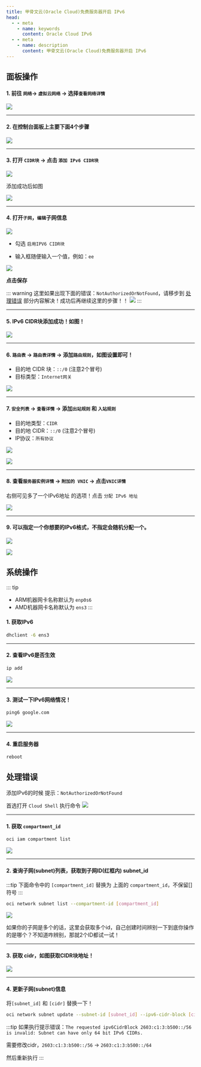 ```yaml
---
title: 甲骨文云(Oracle Cloud)免费服务器开启 IPv6
head:
  - - meta
    - name: keywords
      content: Oracle Cloud IPv6
  - - meta
    - name: description
      content: 甲骨文云(Oracle Cloud)免费服务器开启 IPv6
---
```


## 面板操作

#### **1. 前往 `网络`-> `虚拟云网络` -> 选择`查看网络详情`**

![](https://i.theovan.cn/docs/202406231818861.png)

---

#### **2. 在控制台面板上主要下面4个步骤**

![](https://i.theovan.cn/docs/202406231819553.png)

---

#### **3. 打开 `CIDR块` -> 点击 `添加 IPv6 CIDR块`**

![](https://i.theovan.cn/docs/202406231820587.png)

添加成功后如图

![](https://i.theovan.cn/docs/202406231821399.png)

---

#### **4. 打开`子网`，`编辑`子网信息**

![](https://i.theovan.cn/docs/202406231822211.png)

- 勾选 `启用IPV6 CIDR块`

- 输入框随便输入一个值，例如：`ee`

![](https://i.theovan.cn/docs/202406231823342.png)

**点击保存**

::: warning
这里如果出现下面的错误：`NotAuthorizedOrNotFound`，请移步到 [处理错误](#处理错误) 部分内容解决！成功后再继续这里的步骤！！
![](https://i.theovan.cn/docs/202406231824668.png)
:::

---

#### **5. IPv6 CIDR块添加成功！如图！**

![](https://i.theovan.cn/docs/202406231827273.png)

---

#### **6. `路由表` -> `路由表详情` -> 添加`路由规则`，如图设置即可！**

- 目的地 CIDR 块：`::/0` (注意2个冒号)
- 目标类型：`Internet网关`

![](https://i.theovan.cn/docs/202406231831909.png)

---

#### **7. `安全列表` -> `查看详情` -> 添加`出站规则` 和 `入站规则`**

- 目的地类型：`CIDR`
- 目的地 CIDR：`::/0` (注意2个冒号)
- IP协议：`所有协议`

![](https://i.theovan.cn/docs/202406231831385.png)

![](https://i.theovan.cn/docs/202406231831626.png)

---

#### **8. 查看`服务器实例详情` -> `附加的 VNIC` -> 点击`VNIC详情`**

右侧可见多了一个IPv6地址 的选项！点击 `分配 IPv6 地址`

![](https://i.theovan.cn/docs/202406231832850.png)

---

#### **9. 可以指定一个你想要的IPv6格式，不指定会随机分配一个。**

![](https://i.theovan.cn/docs/202406231833826.png)

![](https://i.theovan.cn/docs/202406231833883.png)

## 系统操作

::: tip

- ARM机器网卡名称默认为 `enp0s6`
- AMD机器网卡名称默认为 `ens3`
  :::

#### 1. 获取IPv6

```sh
dhclient -6 ens3
```

---

#### 2. 查看IPv6是否生效

```sh
ip add
```

![](https://i.theovan.cn/docs/202406231836653.png)

---

#### 3. 测试一下IPv6网络情况！

```sh
ping6 google.com
```

![](https://i.theovan.cn/docs/202406231837145.png)

---

#### 4. 重启服务器

```sh
reboot
```

## 处理错误

添加IPv6的时候 提示：`NotAuthorizedOrNotFound`

首选打开 `Cloud Shell` 执行命令
![](https://i.theovan.cn/docs/202406231844976.png)

---

#### 1. 获取 `compartment_id`

```sh
oci iam compartment list
```

![](https://i.theovan.cn/docs/202406231844994.png)

---

#### 2. 查询子网(subnet)列表，获取到子网ID(红框内) subnet_id

:::tip
下面命令中的 `[compartment_id]` 替换为 上面的 `compartment_id`，不保留[]符号
:::

```sh
oci network subnet list --compartment-id [compartment_id]
```

![](https://i.theovan.cn/docs/202406231846849.png)

如果你的子网是多个的话，这里会获取多个id，自己创建时间辨别一下到底你操作的是哪个？不知道咋辨别，那就2个ID都试一试！

---

#### 3. 获取 cidr，如图获取CIDR块地址！

![](https://i.theovan.cn/docs/202406231846612.png)

---

#### 4. 更新子网(subnet)信息

将`[subnet_id]` 和 `[cidr]` 替换一下！

```sh
oci network subnet update --subnet-id [subnet_id] --ipv6-cidr-block [cidr]
```

:::tip
如果执行提示错误：`The requested ipv6CidrBlock 2603:c1:3:b500::/56 is invalid: Subnet can have only 64 bit IPv6 CIDRs.`

需要修改cidr，`2603:c1:3:b500::/56` -> `2603:c1:3:b500::/64`

然后重新执行
:::
